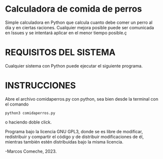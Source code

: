 # Calculadora de comida de perros
Simple calculadora en Python que calcula cuanto debe comer un perro al día y en ciertas raciones.
Cualquier mejora posible puede ser comunicada en Issues y se intentará aplicar en el menor tiempo posible.ç

# REQUISITOS DEL SISTEMA
Cualquier sistema con Python puede ejecutar el siguiente programa.

# INSTRUCCIONES
Abre el archivo comidaperros.py con python, sea bien desde la terminal con el comando
```
python3 comidaperros.py
```
o haciendo doble click.


Programa bajo la licencia GNU GPL3, donde se es libre de modificar, redistribuir y compartir el código y de distribuir modificaciones de él,
mientras también estén distribuidas bajo la misma licencia.


-Marcos Comeche, 2023.
